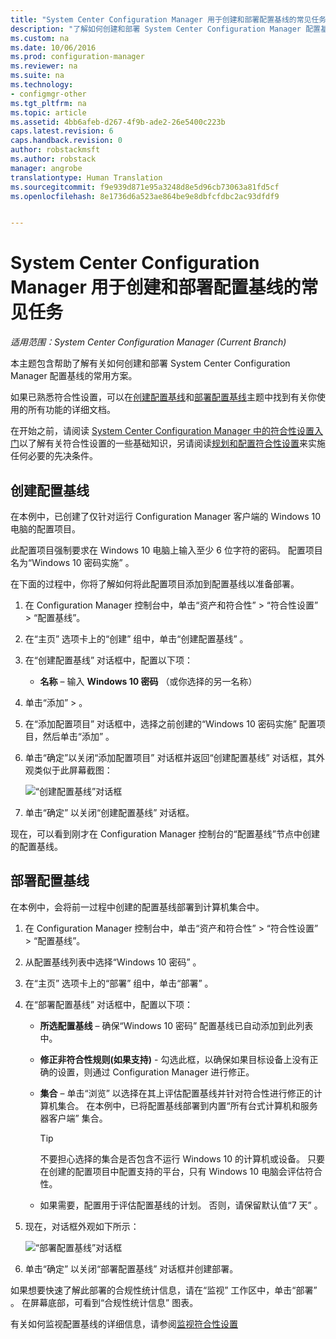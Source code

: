 ```yaml
---
title: "System Center Configuration Manager 用于创建和部署配置基线的常见任务 | Microsoft Docs"
description: "了解如何创建和部署 System Center Configuration Manager 配置基线。"
ms.custom: na
ms.date: 10/06/2016
ms.prod: configuration-manager
ms.reviewer: na
ms.suite: na
ms.technology:
- configmgr-other
ms.tgt_pltfrm: na
ms.topic: article
ms.assetid: 4bb6afeb-d267-4f9b-ade2-26e5400c223b
caps.latest.revision: 6
caps.handback.revision: 0
author: robstackmsft
ms.author: robstack
manager: angrobe
translationtype: Human Translation
ms.sourcegitcommit: f9e939d871e95a3248d8e5d96cb73063a81fd5cf
ms.openlocfilehash: 8e1736d6a523ae864be9e8dbfcfdbc2ac93dfdf9


---
```

# <a name="common-tasks-for-creating-and-deploying-configuration-baselines-with-system-center-configuration-manager"></a>System Center Configuration Manager 用于创建和部署配置基线的常见任务

*适用范围：System Center Configuration Manager (Current Branch)*

本主题包含帮助了解有关如何创建和部署 System Center Configuration Manager 配置基线的常用方案。  

 如果已熟悉符合性设置，可以在[创建配置基线](../../compliance/deploy-use/create-configuration-baselines.md)和[部署配置基线](../../compliance/deploy-use/deploy-configuration-baselines.md)主题中找到有关你使用的所有功能的详细文档。  

 在开始之前，请阅读 [System Center Configuration Manager 中的符合性设置入门](../../compliance/get-started/get-started-with-compliance-settings.md)以了解有关符合性设置的一些基础知识，另请阅读[规划和配置符合性设置](../../compliance/plan-design/plan-for-and-configure-compliance-settings.md)来实施任何必要的先决条件。  

## <a name="create-a-configuration-baseline"></a>创建配置基线  
 在本例中，已创建了仅针对运行 Configuration Manager 客户端的 Windows 10 电脑的配置项目。  

 此配置项目强制要求在 Windows 10 电脑上输入至少 6 位字符的密码。 配置项目名为“Windows 10 密码实施” 。  

在下面的过程中，你将了解如何将此配置项目添加到配置基线以准备部署。  

1.  在 Configuration Manager 控制台中，单击“资产和符合性” > “符合性设置” > “配置基线”。  

3.  在“主页”  选项卡上的“创建”  组中，单击“创建配置基线” 。  

4.  在“创建配置基线”  对话框中，配置以下项：  

    -   **名称** – 输入 **Windows 10 密码** （或你选择的另一名称）  

5.  单击“添加”  > 。  

6.  在“添加配置项目”  对话框中，选择之前创建的“Windows 10 密码实施”  配置项目，然后单击“添加” 。  

7.  单击“确定”以关闭“添加配置项目”  对话框并返回“创建配置基线”  对话框，其外观类似于此屏幕截图：  

     ![“创建配置基线”对话框](/sccm/compliance/plan-design/media/Create-Configuration-Baseline.png)  

8.  单击“确定”  以关闭“创建配置基线”  对话框。  

 现在，可以看到刚才在 Configuration Manager 控制台的“配置基线”节点中创建的配置基线。  

## <a name="deploy-the-configuration-baseline"></a>部署配置基线  
 在本例中，会将前一过程中创建的配置基线部署到计算机集合中。  

1.  在 Configuration Manager 控制台中，单击“资产和符合性” > “符合性设置” > “配置基线”。  

3.  从配置基线列表中选择“Windows 10 密码” 。  

4.  在“主页”  选项卡上的“部署”  组中，单击“部署” 。  

5.  在“部署配置基线”  对话框中，配置以下项：  

    -   **所选配置基线** – 确保“Windows 10 密码”  配置基线已自动添加到此列表中。  

    -   **修正非符合性规则(如果支持)** - 勾选此框，以确保如果目标设备上没有正确的设置，则通过 Configuration Manager 进行修正。  

    -   **集合** – 单击“浏览”  以选择在其上评估配置基线并针对符合性进行修正的计算机集合。 在本例中，已将配置基线部署到内置“所有台式计算机和服务器客户端”  集合。  

        > [!TIP]  
        >  不要担心选择的集合是否包含不运行 Windows 10 的计算机或设备。 只要在创建的配置项目中配置支持的平台，只有 Windows 10 电脑会评估符合性。  

    -   如果需要，配置用于评估配置基线的计划。 否则，请保留默认值“7 天” 。  

6.  现在，对话框外观如下所示：  

     ![“部署配置基线”对话框](/sccm/compliance/plan-design/media/Deploy-configuration-baselines.png)  

7.  单击“确定”  以关闭“部署配置基线”  对话框并创建部署。  

 如果想要快速了解此部署的合规性统计信息，请在“监视”  工作区中，单击“部署” 。 在屏幕底部，可看到“合规性统计信息”  图表。  

 有关如何监视配置基线的详细信息，请参阅[监视符合性设置](../../compliance/deploy-use/monitor-compliance-settings.md)  



<!--HONumber=Dec16_HO3-->


